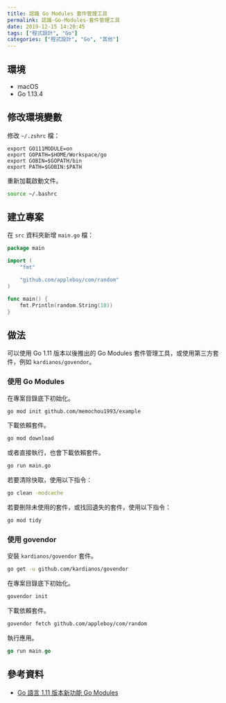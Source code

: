 ```yaml
---
title: 認識 Go Modules 套件管理工具
permalink: 認識-Go-Modules-套件管理工具
date: 2019-12-15 14:20:45
tags: ["程式設計", "Go"]
categories: ["程式設計", "Go", "其他"]
---
```


## 環境

- macOS
- Go 1.13.4

## 修改環境變數

修改 `~/.zshrc` 檔：

```ENV
export GO111MODULE=on
export GOPATH=$HOME/Workspace/go
export GOBIN=$GOPATH/bin
export PATH=$GOBIN:$PATH
```

重新加載啟動文件。

```BASH
source ~/.bashrc
```

## 建立專案

在 `src` 資料夾新增 `main.go` 檔：

```GO
package main

import (
	"fmt"

	"github.com/appleboy/com/random"
)

func main() {
	fmt.Println(random.String(10))
}
```

## 做法

可以使用 Go 1.11 版本以後推出的 Go Modules 套件管理工具，或使用第三方套件，例如  `kardianos/govendor`。

### 使用 Go Modules

在專案目錄底下初始化。

```BASH
go mod init github.com/memochou1993/example
```

下載依賴套件。

```BASH
go mod download
```

或者直接執行，也會下載依賴套件。

```BASH
go run main.go
```

若要清除快取，使用以下指令：

```BASH
go clean -modcache
```

若要刪除未使用的套件，或找回遺失的套件，使用以下指令：

```BASH
go mod tidy
```

### 使用 govendor

安裝 `kardianos/govendor` 套件。

```BASH
go get -u github.com/kardianos/govendor
```

在專案目錄底下初始化。

```BASH
govendor init
```

下載依賴套件。

```BASH
govendor fetch github.com/appleboy/com/random
```

執行應用。

```GO
go run main.go
```

## 參考資料

- [Go 語言 1.11 版本新功能 Go Modules](https://www.youtube.com/watch?v=MXjYRrZnHh0)
